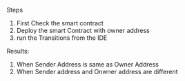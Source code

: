 Steps

1. First Check the smart contract
2. Deploy the smart Contract with owner address
3. run the Transitions from the IDE


Results: 

1. When Sender Address is same as Owner Address
2. When Sender address and Onwner address are different
